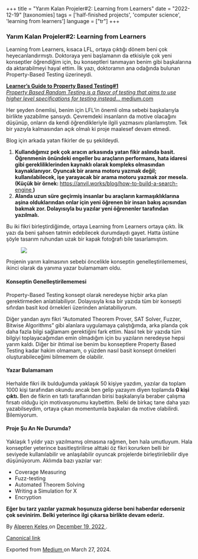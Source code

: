 +++
title = "Yarım Kalan Projeler#2: Learning from Learners"
date = "2022-12-19"
[taxonomies]
tags = ['half-finished projects', 'computer science', 'learning from learners']
language = ["tr"]
+++

<article class="h-entry">
 <section class="e-content" data-field="body">
  <section class="section section--body section--first section--last" name="722f">
   <div class="section-content">
    <div class="section-inner sectionLayout--insetColumn">
     <h3 class="graf graf--h3 graf--leading graf--title" id="ef31" name="ef31">
      Yarım Kalan Projeler#2: Learning from Learners
     </h3>
     <p class="graf graf--p graf-after--h3" id="7950" name="7950">
      Learning from Learners, kısaca LFL, ortaya çıktığı dönem beni çok heyecanlandırmıştı. Doktoraya yeni başlamanın da etkisiyle çok yeni konseptler öğrendiğim için, bu konseptleri tanımayan benim gibi başkalarına da aktarabilmeyi hayal ettim. İlk yazı, doktoramın ana odağında bulunan Property-Based Testing üzerineydi.
     </p>
     <div class="graf graf--mixtapeEmbed graf-after--p" id="01e7" name="01e7">
      <a class="markup--anchor markup--mixtapeEmbed-anchor" data-href="https://medium.com/learning-from-learners/learners-guide-to-property-based-testing-1-ce979c1a58a1" href="https://medium.com/learning-from-learners/learners-guide-to-property-based-testing-1-ce979c1a58a1" title="https://medium.com/learning-from-learners/learners-guide-to-property-based-testing-1-ce979c1a58a1">
       <strong class="markup--strong markup--mixtapeEmbed-strong">
        Learner’s Guide to Property Based Testing#1
       </strong>
       <br/>
       <em class="markup--em markup--mixtapeEmbed-em">
        Property Based Random Testing is a flavor of testing that aims to use higher level specifications for testing instead…
       </em>
       medium.com
      </a>
      <a class="js-mixtapeImage mixtapeImage u-ignoreBlock" data-media-id="19a1af58cac5358feef1ed754df15c73" data-thumbnail-img-id="1*92Av2ZbXV98Ryo1C0cxpFw.png" href="https://medium.com/learning-from-learners/learners-guide-to-property-based-testing-1-ce979c1a58a1" style="background-image: url(https://cdn-images-1.medium.com/fit/c/160/160/1*92Av2ZbXV98Ryo1C0cxpFw.png);">
      </a>
     </div>
     <p class="graf graf--p graf-after--mixtapeEmbed" id="ba5f" name="ba5f">
      Her şeyden önemlisi, benim için LFL’in önemli olma sebebi başkalarıyla birlikte yazabilme şansıydı. Çevremdeki insanların da motive olacağını düşünüp, onların da kendi öğrendikleriyle ilgili yazmasını planlamıştım. Tek bir yazıyla kalmasından açık olmalı ki proje maalesef devam etmedi.
     </p>
     <p class="graf graf--p graf-after--p" id="6cf3" name="6cf3">
      Blog için arkada yatan fikirler de şu şekildeydi.
     </p>
     <ol class="postList">
      <li class="graf graf--li graf-after--p" id="3e8e" name="3e8e">
       <strong class="markup--strong markup--li-strong">
        Kullandığımız pek çok aracın arkasında yatan fikir aslında basit. Öğrenmenin önündeki engeller bu araçların performans, hata idaresi gibi gerekliliklerinden kaynaklı olarak kompleks olmasından kaynaklanıyor. Oyuncak bir arama motoru yazmak değil; kullanılabilecek, işe yarayacak bir arama motoru yazmak zor mesela.(Küçük bir örnek:
       </strong>
       <a class="markup--anchor markup--li-anchor" data-href="https://anvil.works/blog/how-to-build-a-search-engine" href="https://anvil.works/blog/how-to-build-a-search-engine" rel="noopener" target="_blank">
        https://anvil.works/blog/how-to-build-a-search-engine
       </a>
       <strong class="markup--strong markup--li-strong">
        )
       </strong>
      </li>
      <li class="graf graf--li graf-after--li" id="ea47" name="ea47">
       <strong class="markup--strong markup--li-strong">
        Alanda uzun süre geçirmiş insanlar bu araçların karmaşıklıklarına aşina olduklarından onlar için yeni öğrenen bir insan bakış açısından bakmak zor. Dolayısıyla bu yazılar yeni öğrenenler tarafından yazılmalı.
       </strong>
      </li>
     </ol>
     <p class="graf graf--p graf-after--li" id="c43a" name="c43a">
      Bu iki fikri birleştirdiğimde, ortaya Learning from Learners ortaya çıktı. İlk yazı da beni şahsen tatmin edebilecek durumdaydı gayet. Hatta üstüne şöyle tasarım ruhundan uzak bir kapak fotoğrafı bile tasarlamıştım.
     </p>
     <figure class="graf graf--figure graf-after--p" id="c7a1" name="c7a1">
      <img class="graf-image" data-height="924" data-image-id="1*eaf4FAPoXMv7g7ISq2dtEA.png" data-is-featured="true" data-width="1640" src="https://cdn-images-1.medium.com/max/800/1*eaf4FAPoXMv7g7ISq2dtEA.png"/>
     </figure>
     <p class="graf graf--p graf-after--figure" id="128f" name="128f">
      Projenin yarım kalmasının sebebi öncelikle konseptin genelleştirilememesi, ikinci olarak da yanıma yazar bulamamam oldu.
     </p>
     <h4 class="graf graf--h4 graf-after--p" id="bbef" name="bbef">
      <strong class="markup--strong markup--h4-strong">
       Konseptin Genelleştirilememesi
      </strong>
     </h4>
     <p class="graf graf--p graf-after--h4" id="87cf" name="87cf">
      Property-Based Testing konsept olarak neredeyse hiçbir arka plan gerektirmeden anlatılabiliyor. Dolayısıyla kısa bir yazıda tüm bir konsepti sıfırdan basit kod örnekleri üzerinden anlatabiliyorum.
     </p>
     <p class="graf graf--p graf-after--p" id="9d3a" name="9d3a">
      Diğer yandan aynı fikri “Automated Theorem Prover, SAT Solver, Fuzzer, Bitwise Algorithms” gibi alanlara uygulamaya çalıştığımda, arka planda çok daha fazla bilgi sağlamam gerektiğini fark ettim. Nasıl tek bir yazıda tüm bilgiyi toplayacağımdan emin olmadığım için bu yazıların neredeyse hepsi yarım kaldı. Diğer bir ihtimal ise benim bu konseptlere Property Based Testing kadar hakim olmamam, o yüzden nasıl basit konsept örnekleri oluşturabileceğimi bilmemem de olabilir.
     </p>
     <h4 class="graf graf--h4 graf-after--p" id="a03a" name="a03a">
      Yazar Bulamamam
     </h4>
     <p class="graf graf--p graf-after--h4" id="a44e" name="a44e">
      Herhalde fikri ilk bulduğumda yaklaşık 50 kişiye yazdım, yazılar da toplam 1000 kişi tarafından okundu ancak ben gelip yazayım diyen toplamda
      <strong class="markup--strong markup--p-strong">
       0 kişi çıktı.
      </strong>
      Ben de fikrin en tatlı taraflarından birisi başkalarıyla beraber çalışma fırsatı olduğu için motivasyonumu kaybettim. Belki de birkaç tane daha yazı yazabilseydim, ortaya çıkan momentumla başkaları da motive olabilirdi. Bilemiyorum.
     </p>
     <h4 class="graf graf--h4 graf-after--p" id="1c0a" name="1c0a">
      Proje Şu An Ne Durumda?
     </h4>
     <p class="graf graf--p graf-after--h4" id="00c8" name="00c8">
      Yaklaşık 1 yıldır yazı yazılmamış olmasına rağmen, ben hala umutluyum. Hala konseptler yeterince basitleştirilirse alttaki öz fikri korurken belli bir seviyede kullanılabilir ve anlaşılabilir oyuncak projelerde birleştirilebilir diye düşünüyorum. Aklımda bazı yazılar var:
     </p>
     <ul class="postList">
      <li class="graf graf--li graf-after--p" id="c277" name="c277">
       Coverage Measuring
      </li>
      <li class="graf graf--li graf-after--li" id="6aba" name="6aba">
       Fuzz-testing
      </li>
      <li class="graf graf--li graf-after--li" id="64e0" name="64e0">
       Automated Theorem Solving
      </li>
      <li class="graf graf--li graf-after--li" id="44f0" name="44f0">
       Writing a Simulation for X
      </li>
      <li class="graf graf--li graf-after--li" id="9543" name="9543">
       Encryption
      </li>
     </ul>
     <p class="graf graf--p graf-after--li graf--trailing" id="c360" name="c360">
      <strong class="markup--strong markup--p-strong">
       Eğer bu tarz yazılar yazmak hoşunuza giderse beni haberdar ederseniz çok sevinirim. Belki yeterince ilgi çıkarsa birlikte devam ederiz.
      </strong>
     </p>
    </div>
   </div>
  </section>
 </section>
 <footer>
  <p>
   By
   <a class="p-author h-card" href="https://medium.com/@alpkeles99">
    Alperen Keleş
   </a>
   on
   <a href="https://medium.com/p/a77403afb1da">
    <time class="dt-published" datetime="2022-12-19T11:33:50.124Z">
     December 19, 2022
    </time>
   </a>
   .
  </p>
  <p>
   <a class="p-canonical" href="https://medium.com/@alpkeles99/yar%C4%B1m-kalan-projeler-2-learning-from-learners-a77403afb1da">
    Canonical link
   </a>
  </p>
  <p>
   Exported from
   <a href="https://medium.com">
    Medium
   </a>
   on March 27, 2024.
  </p>
 </footer>
</article>
